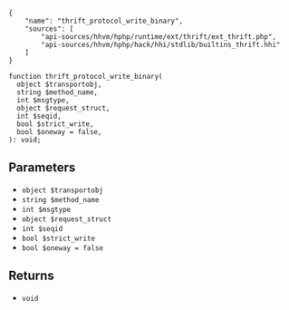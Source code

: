 ``` yamlmeta
{
    "name": "thrift_protocol_write_binary",
    "sources": [
        "api-sources/hhvm/hphp/runtime/ext/thrift/ext_thrift.php",
        "api-sources/hhvm/hphp/hack/hhi/stdlib/builtins_thrift.hhi"
    ]
}
```




``` Hack
function thrift_protocol_write_binary(
  object $transportobj,
  string $method_name,
  int $msgtype,
  object $request_struct,
  int $seqid,
  bool $strict_write,
  bool $oneway = false,
): void;
```




## Parameters




+ ` object $transportobj `
+ ` string $method_name `
+ ` int $msgtype `
+ ` object $request_struct `
+ ` int $seqid `
+ ` bool $strict_write `
+ ` bool $oneway = false `




## Returns




* ` void `
<!-- HHAPIDOC -->
